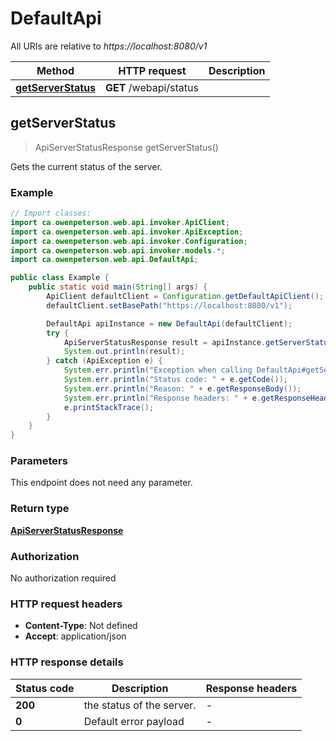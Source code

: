 # DefaultApi

All URIs are relative to *https://localhost:8080/v1*

Method | HTTP request | Description
------------- | ------------- | -------------
[**getServerStatus**](DefaultApi.md#getServerStatus) | **GET** /webapi/status | 



## getServerStatus

> ApiServerStatusResponse getServerStatus()



Gets the current status of the server.

### Example

```java
// Import classes:
import ca.owenpeterson.web.api.invoker.ApiClient;
import ca.owenpeterson.web.api.invoker.ApiException;
import ca.owenpeterson.web.api.invoker.Configuration;
import ca.owenpeterson.web.api.invoker.models.*;
import ca.owenpeterson.web.api.DefaultApi;

public class Example {
    public static void main(String[] args) {
        ApiClient defaultClient = Configuration.getDefaultApiClient();
        defaultClient.setBasePath("https://localhost:8080/v1");

        DefaultApi apiInstance = new DefaultApi(defaultClient);
        try {
            ApiServerStatusResponse result = apiInstance.getServerStatus();
            System.out.println(result);
        } catch (ApiException e) {
            System.err.println("Exception when calling DefaultApi#getServerStatus");
            System.err.println("Status code: " + e.getCode());
            System.err.println("Reason: " + e.getResponseBody());
            System.err.println("Response headers: " + e.getResponseHeaders());
            e.printStackTrace();
        }
    }
}
```

### Parameters

This endpoint does not need any parameter.

### Return type

[**ApiServerStatusResponse**](ApiServerStatusResponse.md)

### Authorization

No authorization required

### HTTP request headers

- **Content-Type**: Not defined
- **Accept**: application/json


### HTTP response details
| Status code | Description | Response headers |
|-------------|-------------|------------------|
| **200** | the status of the server. |  -  |
| **0** | Default error payload |  -  |

